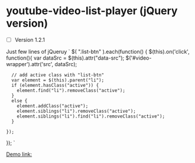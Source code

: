 # youtube-video-list-player (jQuery version)

- [ ] Version 1.2.1

Just few lines of jQueruy 
`
  $( ".list-btn" ).each(function() {
    $(this).on('click', function(){
      var dataSrc = $(this).attr("data-src");
      $('#video-wrapper').attr('src', dataSrc);

      // add active class with "list-btn"
      var element = $(this).parent("li");
      if (element.hasClass("active")) {
        element.find("li").removeClass("active");
      }
      else {
        element.addClass("active");
        element.siblings("li").removeClass("active");
        element.siblings("li").find("li").removeClass("active");
      }

    });
  });
`

[Demo link:](https://fahaddevs.github.io/youtube-video-list-player/)